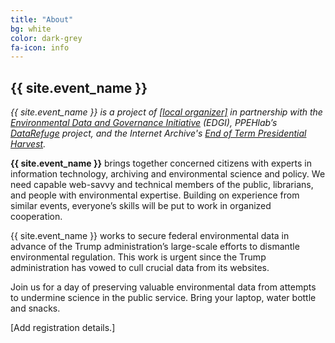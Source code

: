 ```yaml
---
title: "About"
bg: white
color: dark-grey
fa-icon: info
---
```


## {{ site.event_name }}

_{{ site.event_name }} is a project of [[local organizer]](#) in partnership with the [Environmental Data and Governance Initiative](https://envirodatagov.org/) (EDGI), PPEHlab’s  [DataRefuge](http://www.ppehlab.org/datarefuge) project, and the Internet Archive's [End of Term Presidential Harvest](http://eotarchive.cdlib.org/)._

**{{ site.event_name }}** brings together concerned citizens with experts in information technology, archiving and environmental science and policy. We need capable web-savvy and technical members of the public, librarians, and people with environmental expertise. Building on experience from similar events, everyone’s skills will be put to work in organized cooperation.

{{ site.event_name }} works to secure federal environmental data in advance of the Trump administration’s large-scale efforts to dismantle environmental regulation. This work is urgent since the Trump administration has vowed to cull crucial data from its websites.

Join us for a day of preserving valuable environmental data from attempts to undermine science in the public service. Bring your laptop, water bottle and snacks.

[Add registration details.]
